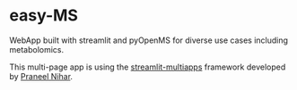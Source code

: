 # easy-MS
WebApp built with streamlit and pyOpenMS for diverse use cases including metabolomics.


This multi-page app is using the [streamlit-multiapps](https://github.com/upraneelnihar/streamlit-multiapps) framework developed by [Praneel Nihar](https://medium.com/@u.praneel.nihar).